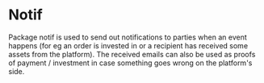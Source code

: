 # Notif

Package notif is used to send out notifications to parties when an event happens (for eg an order is invested in or a recipient has received some assets from the platform). The received emails can also be used as proofs of payment / investment in case something goes wrong on the platform's side.
